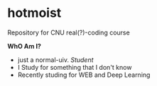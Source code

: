 # hotmoist
Repository for CNU real(?)-coding course

**WhO Am I?**
 - just a normal-uiv. *Student*
 - I Study for something that I don't know
 - Recently studing for WEB and Deep Learning 
